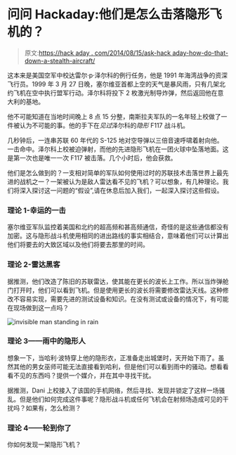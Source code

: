 # 问问 Hackaday:他们是怎么击落隐形飞机的？

> 原文:[https://hack aday . com/2014/08/15/ask-hack aday-how-do-that-down-a-stealth-aircraft/](https://hackaday.com/2014/08/15/ask-hackaday-how-did-they-shoot-down-a-stealth-aircraft/)

这本来是美国空军中校达雷尔·p·泽尔科的例行任务，他是 1991 年海湾战争的资深飞行员。1999 年 3 月 27 日晚，塞尔维亚首都上空的天气是暴风雨，只有几架北约飞机在空中执行盟军行动。泽尔科将投下 2 枚激光制导炸弹，然后返回他在意大利的基地。

他不可能知道在当地时间晚上 8 点 15 分整，南斯拉夫军队的一名年轻上校做了一件被认为不可能的事。他的手下在*见过*泽尔科的*隐形* F117 战斗机。

几秒钟后，一连串苏联 60 年代的 S-125 地对空导弹以三倍音速呼啸着射向他。一击命中。泽尔科上校被迫弹射，而他的先进隐形飞机在一团火球中坠落地面。这是第一次也是唯一一次 F117 被击落。几个小时后，他会获救。

他们是怎么做到的？一支相对简单的军队如何使用过时的苏联技术击落世界上最先进的战机之一？一架被认为是敌人雷达看不见的飞机？可以想象，有几种理论。我们将深入探讨这一问题的“假设”,请在休息后加入我们，一起深入探讨这些假设。

### 理论 1-幸运的一击

塞尔维亚军队监控着美国和北约的超高频和甚高频通信，奇怪的是这些通信都没有加密。这与隐形战斗机使用相同的进出路线的事实相结合，意味着他们可以计算出他们将要去的大致区域以及他们将要去那里的时间。

### 理论 2-雷达黑客

据推测，他们改造了陈旧的苏联雷达，使其能在更长的波长上工作。所以当炸弹舱门打开时，他们可以看到飞机。但是使用更长的波长将需要修改雷达天线。这种修改不容易实现，需要先进的测试设备和知识。在没有测试或设备的情况下，有可能在现场做到这一点吗？

![invisible man standing in rain](../Images/7af73500a19439283c4715780a59a797.png)

### 理论 3——雨中的隐形人

想象一下，当哈利·波特穿上他的隐形衣，正准备走出城堡时，天开始下雨了。虽然其他的男女巫师可能无法直接看到哈利，但是他们可以看到雨中的骚动。想看看看不见的东西吗？提供一个媒介，并在其中寻找干扰。

据推测，Dani 上校接入了该国的手机网络，然后寻找、发现并锁定了这样一场骚乱。但是他们如何完成这件事呢？隐形战斗机或任何飞机会在射频场造成可见的干扰吗？如果有，怎么检测？

### 理论 4——轮到你了

你如何发现一架隐形飞机？